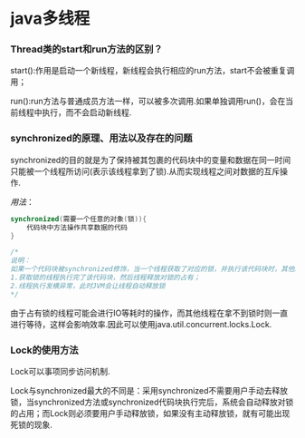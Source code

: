 # java多线程

### Thread类的start和run方法的区别？

start():作用是启动一个新线程，新线程会执行相应的run方法，start不会被重复调用；<br>

run():run方法与普通成员方法一样，可以被多次调用.如果单独调用run()，会在当前线程中执行，而不会启动新线程.<br>

### synchronized的原理、用法以及存在的问题

synchronized的目的就是为了保持被其包裹的代码块中的变量和数据在同一时间只能被一个线程所访问(表示该线程拿到了锁).从而实现线程之间对数据的互斥操作.<br>

*用法*：

```java
synchronized(需要一个任意的对象(锁)){
    代码块中方法操作共享数据的代码
}

/*
说明：
如果一个代码块被synchronized修饰，当一个线程获取了对应的锁，并执行该代码块时，其他线程只能一直等待，等待获取锁的线程释放锁，而这里获取锁的线程释放锁只会有两种情况：
1.获取锁的线程执行完了该代码块，然后线程释放对锁的占有；
2.线程执行发横异常，此时JVM会让线程自动释放锁
*/
```

由于占有锁的线程可能会进行IO等耗时的操作，而其他线程在拿不到锁时则一直进行等待，这样会影响效率.因此可以使用java.util.concurrent.locks.Lock.

### Lock的使用方法

Lock可以事项同步访问机制.<br>

Lock与synchronized最大的不同是：采用synchronized不需要用户手动去释放锁，当synchronized方法或synchronized代码块执行完后，系统会自动释放对锁的占用；而Lock则必须要用户手动释放锁，如果没有主动释放锁，就有可能出现死锁的现象.<br>































